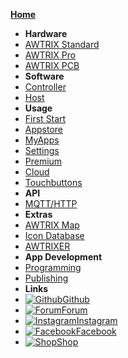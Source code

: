 [**Home**](en-en/)
- **Hardware**
- [AWTRIX Standard](en-en/hardware.md)
- [AWTRIX Pro](en-en/hardware_pro.md)
- [AWTRIX PCB](en-en/pcb.md)
- **Software**
- [Controller](en-en/controller.md)
- [Host](en-en/host.md)
- **Usage**
- [First Start](en-en/firststart.md)
- [Appstore](en-en/appstore.md)
- [MyApps](en-en/myapps.md)
- [Settings](en-en/settings.md)
- [Premium](en-en/premium.md)
- [Cloud](en-en/cloud.md)
- [Touchbuttons](en-en/touch.md)
- **API**
- [MQTT/HTTP](en-en/api.md)
- **Extras**
- [AWTRIX Map](en-en/map.md)
- [Icon Database](en-en/icondb.md)
- [AWTRIXER](en-en/awtrixer.md)
- **App Development**
- [Programming](en-en/appcoding.md)
- [Publishing](en-en/appreview.md)
- **Links**
- [![Github](https://icongram.jgog.in/simple/github.svg?color=808080&size=16)Github](https://github.com/awtrix)
- [![Forum](https://icongram.jgog.in/devicon/bootstrap-plain.svg?color=808080&size=16)Forum](https://forum.blueforcer.de)
- [![Instagram](https://icongram.jgog.in/feather/instagram.svg?colored&size=16)Instagram](https://instagram.com/awtrix2.0)
- [![Facebook](https://icongram.jgog.in/simple/facebook.svg?color=808080&size=16)Facebook](https://www.facebook.com/groups/126493104851075)
- [![Shop](https://icongram.jgog.in/feather/shopping-bag.svg?colored&size=16)Shop](https://blueforcer.de/shop/)